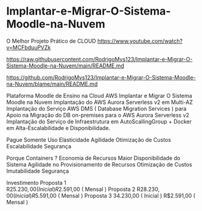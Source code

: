 # Implantar-e-Migrar-O-Sistema-Moodle-na-Nuvem

O Melhor Projeto Prático de CLOUD
https://www.youtube.com/watch?v=MCFbduuPVZk

https://raw.githubusercontent.com/RodrigoMvs123/Implantar-e-Migrar-O-Sistema-Moodle-na-Nuvem/main/README.md

https://github.com/RodrigoMvs123/Implantar-e-Migrar-O-Sistema-Moodle-na-Nuvem/blame/main/README.md

Plataforma Moodle de Ensino na Cloud AWS 
Implantar e Migrar O Sistema Moodle na Nuvem 
Implantação do AWS Aurora Serverless v2 em Multi-AZ
Implantação do Serviço AWS DMS ( Database Migration Services ) para Apoio na Migração do DB on-premises para o AWS Aurora Serverless v2
Implantação do Serviço de Infraestrutura em AutoScallingGroup + Docker em Alta-Escalabilidade e Disponibilidade. 



Pague Somente Uso 
Elasticidade 
Agilidade 
Otimização de Custos 
Escalabilidade 
Segurança

Porque Containers ? 
Economia de Recursos 
Maior Disponibilidade do Sistema
Agilidade no Provisionamento de Recursos 
Otimização de Custos 
Imutabilidade 
Segurança

Investimento
Proposta 1  
R$25.230,00 ( Inicial ) 
R$2.591,00 ( Mensal ) 
Proposta 2 
R$28.230,00 ( Inicial ) 
R$5.591,00 ( Mensal ) 
Proposta 3 
34.230,00 ( Inicial ) 
R$2.591,00 ( Mensal ) 


